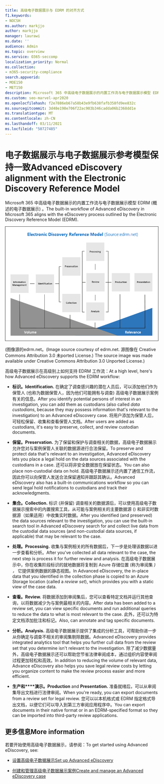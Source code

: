```yaml
---
title: 高级电子数据展示与 EDRM 的对齐方式
f1.keywords:
- NOCSH
ms.author: markjjo
author: markjjo
manager: laurawi
ms.date: ''
audience: Admin
ms.topic: overview
ms.service: O365-seccomp
localization_priority: Normal
ms.collection:
- m365-security-compliance
search.appverid:
- MOE150
- MET150
description: Microsoft 365 中高级电子数据展示的内置工作流与电子数据展示模型 EDRM (概述的电子数据展示) 。
ms.custom: seo-marvel-apr2020
ms.openlocfilehash: f2e7886eb67a58b43e9fb638fafb358fd9ee832c
ms.sourcegitcommit: 3d48e198e706f22ac903b346cadda06b2368dd1e
ms.translationtype: MT
ms.contentlocale: zh-CN
ms.lasthandoff: 03/11/2021
ms.locfileid: "50727485"
---
```

# <a name="advanced-ediscovery-alignment-with-the-electronic-discovery-reference-model"></a><span data-ttu-id="85ce1-103">电子数据展示与电子数据展示参考模型保持一致</span><span class="sxs-lookup"><span data-stu-id="85ce1-103">Advanced eDiscovery alignment with the Electronic Discovery Reference Model</span></span>

<span data-ttu-id="85ce1-104">Microsoft 365 中高级电子数据展示的内置工作流与电子数据展示模型 EDRM (概述的电子数据展示) 。</span><span class="sxs-lookup"><span data-stu-id="85ce1-104">The built-in workflow of Advanced eDiscovery in Microsoft 365 aligns with the eDiscovery process outlined by the Electronic Discovery Reference Model (EDRM).</span></span>

![电子数据发现参考模型 (EDRM) ](../media/EDRMv1.png)

<span data-ttu-id="85ce1-106"> (图像源的edrm.net。</span><span class="sxs-lookup"><span data-stu-id="85ce1-106">(Image source courtesy of edrm.net.</span></span> <span data-ttu-id="85ce1-107">源图像在 Creative Commons Attribution 3.0 未ported License.) </span><span class="sxs-lookup"><span data-stu-id="85ce1-107">The source image was made available under Creative Commons Attribution 3.0 Unported License.)</span></span>

<span data-ttu-id="85ce1-108">高级电子数据展示在高级别上如何支持 EDRM 工作流：</span><span class="sxs-lookup"><span data-stu-id="85ce1-108">At a high level, here's how Advanced eDiscovery supports the EDRM workflow:</span></span>

- <span data-ttu-id="85ce1-109">**标识。**</span><span class="sxs-lookup"><span data-stu-id="85ce1-109">**Identification.**</span></span> <span data-ttu-id="85ce1-110">在确定了调查感兴趣的潜在人员后，可以添加他们作为保管人 (也称为数据保管人，因为他们可能拥有与调查) 高级电子数据展示案例有关的信息。</span><span class="sxs-lookup"><span data-stu-id="85ce1-110">After you identify potential persons of interest in an investigation, you can add them as custodians (also called *data custodians*, because they may possess information that's relevant to the investigation) to an Advanced eDiscovery case.</span></span> <span data-ttu-id="85ce1-111">将用户添加为保管人后，可轻松保留、收集和查看保管人文档。</span><span class="sxs-lookup"><span data-stu-id="85ce1-111">After users are added as custodians, it's easy to preserve, collect, and review custodian documents.</span></span>

- <span data-ttu-id="85ce1-112">**保留。**</span><span class="sxs-lookup"><span data-stu-id="85ce1-112">**Preservation.**</span></span> <span data-ttu-id="85ce1-113">为了保留和保护与调查相关的数据，高级电子数据展示允许您对与案例保管人关联的数据源进行合法保留。</span><span class="sxs-lookup"><span data-stu-id="85ce1-113">To preserve and protect data that's relevant to an investigation, Advanced eDiscovery lets you place a legal hold on the data sources associated with the custodians in a case.</span></span> <span data-ttu-id="85ce1-114">还可以将非安全数据放在保留状态。</span><span class="sxs-lookup"><span data-stu-id="85ce1-114">You can also place non-custodial data on hold.</span></span> <span data-ttu-id="85ce1-115">高级电子数据展示还内置了通信工作流，因此你可以向保管人发送合法保留通知并跟踪其确认。</span><span class="sxs-lookup"><span data-stu-id="85ce1-115">Advanced eDiscovery also has a built-in communications workflow so you can send legal hold notifications to custodians and track their acknowledgments.</span></span>

- <span data-ttu-id="85ce1-116">**集合。**</span><span class="sxs-lookup"><span data-stu-id="85ce1-116">**Collection.**</span></span> <span data-ttu-id="85ce1-117">标识 (并保留) 调查相关的数据源后，可以使用高级电子数据展示搜索中的内置搜索工具，从可能与案例相关的主要数据源 () 和非实时数据源（如果适用）中收集实时数据。</span><span class="sxs-lookup"><span data-stu-id="85ce1-117">After you identified (and preserved) the data sources relevant to the investigation, you can use the built-in search tool in Advanced eDiscovery search for and collect live data from the custodial data sources (and non-custodial data sources, if applicable) that may be relevant to the case.</span></span>

- <span data-ttu-id="85ce1-118">**处理。**</span><span class="sxs-lookup"><span data-stu-id="85ce1-118">**Processing.**</span></span> <span data-ttu-id="85ce1-119">收集与案例相关的所有数据后，下一步是处理该数据以进一步查看和分析。</span><span class="sxs-lookup"><span data-stu-id="85ce1-119">After you've collected all data relevant to the case, the next step is process it for further review and analysis.</span></span> <span data-ttu-id="85ce1-120">在高级电子数据展示中，你在收集阶段标识的就地数据将复制到 Azure 存储位置 (称为审阅集 *) ，* 它提供案例数据的静态视图。</span><span class="sxs-lookup"><span data-stu-id="85ce1-120">In Advanced eDiscovery, the in-place data that you identified in the collection phase is copied to an Azure Storage location (called a *review set*), which provides you with a static view of the case data.</span></span> 

- <span data-ttu-id="85ce1-121">**查看。**</span><span class="sxs-lookup"><span data-stu-id="85ce1-121">**Review.**</span></span> <span data-ttu-id="85ce1-122">将数据添加到审阅集后，您可以查看特定文档并运行其他查询，以将数据减少为与案例最相关的内容。</span><span class="sxs-lookup"><span data-stu-id="85ce1-122">After data has been added to a review set, you can view specific documents and run additional queries to reduce the data to what is most relevant to the case.</span></span> <span data-ttu-id="85ce1-123">此外，还可以为特定文档添加批注和标记。</span><span class="sxs-lookup"><span data-stu-id="85ce1-123">Also, can annotate and tag specific documents.</span></span>

- <span data-ttu-id="85ce1-124">**分析。**</span><span class="sxs-lookup"><span data-stu-id="85ce1-124">**Analysis.**</span></span> <span data-ttu-id="85ce1-125">高级电子数据展示提供了集成的分析工具，可帮助你进一步从你确定与调查不相关的审阅集剔除数据。</span><span class="sxs-lookup"><span data-stu-id="85ce1-125">Advanced eDiscovery provides integrated analytics tool that helps you further cull data from the review set that you determine isn't relevant to the investigation.</span></span> <span data-ttu-id="85ce1-126">除了减少数据量外，高级电子数据展示还可以帮助您节省法律审阅成本，通过组织内容使审阅过程更加轻松和高效。</span><span class="sxs-lookup"><span data-stu-id="85ce1-126">In addition to reducing the volume of relevant data, Advance eDiscovery also helps you save legal review costs by letting you organize content to make the review process easier and more efficient.</span></span>

- <span data-ttu-id="85ce1-127">**生产和\*\*\*\*演示。**</span><span class="sxs-lookup"><span data-stu-id="85ce1-127">**Production** and **Presentation.**</span></span> <span data-ttu-id="85ce1-128">准备就绪后，可以从审阅集导出文档进行法律审阅。</span><span class="sxs-lookup"><span data-stu-id="85ce1-128">When you're ready, you can export documents from a review set for legal review.</span></span> <span data-ttu-id="85ce1-129">您可以以本机格式或 EDRM 指定格式导出文档，以便它们可以导入到第三方审阅应用程序中。</span><span class="sxs-lookup"><span data-stu-id="85ce1-129">You can export documents in their native format or in an EDRM-specified format so they can be imported into third-party review applications.</span></span>

## <a name="more-information"></a><span data-ttu-id="85ce1-130">更多信息</span><span class="sxs-lookup"><span data-stu-id="85ce1-130">More information</span></span>

<span data-ttu-id="85ce1-131">若要开始使用高级电子数据展示，请参阅：</span><span class="sxs-lookup"><span data-stu-id="85ce1-131">To get started using Advanced eDiscovery, see:</span></span>

- [<span data-ttu-id="85ce1-132">设置高级电子数据展示</span><span class="sxs-lookup"><span data-stu-id="85ce1-132">Set up Advanced eDiscovery</span></span>](get-started-with-advanced-ediscovery.md)

- [<span data-ttu-id="85ce1-133">创建和管理高级电子数据展示案例</span><span class="sxs-lookup"><span data-stu-id="85ce1-133">Create and manage an Advanced eDiscovery case</span></span>](create-and-manage-advanced-ediscoveryv2-case.md)
